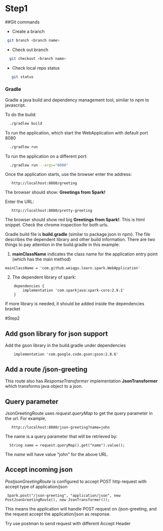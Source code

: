 # Step1
##Git commands
 
 * Create a branch
 ```bash
  git branch <branch name> 
 ```
 
 * Check out branch
 
 ```bash
   git checkout <branch name> 
 ```

 * Check local repo status
 ```bash
    git status
  ```


### Gradle
Gradle a java build and dependency management tool, similar to npm to javascript.

To do the build:

```bash
  ./gradlew build 
```

To run the application, which start the WebApplication with default port 8080
```bash
  ./gradlew run
```

To run the application on a different port:
```bash
  ./gradlew run --args="8000"
```

Once the application starts, use the browser enter the address:

```
   http://localhost:8080/greeting
```

The browser should show: **Greetings from Spark!**

  
Enter the URL:
```
   http://localhost:8080/pretty-greeting
```

The browser should show red big **Greetings from Spark!**. This is html snippet. Check the chrome inspection for both urls.

Gradle build file is **build.gradle** (similar to package.json in npm). The file describes the dependent library and other
build information.  There are two things to pay attention in the build.gradle in this example:
1. **mainClassName** indicates the class name for the application entry point (which has the main method)
 ```
 mainClassName = 'com.github.weiqgu.learn.spark.WebApplication'
```

2. The dependent library of spark:
```
    dependencies {
        implementation 'com.sparkjava:spark-core:2.9.1'
    }
```

  If more library is needed, it should be added inside the dependencies bracket
  
  
  #Step2
  
  ## Add gson library for json support
  
  Add the gson library in the build.gradle under dependencies
  ```
      implementation 'com.google.code.gson:gson:2.8.6'
  ```
  
  ## Add a route /json-greeting
  This route also has *ResponseTransformer* implementation **JsonTransformer** which transforms java object to a json.
  
  ## Query parameter
  JsonGreetingRoute uses *request.queryMap* to get the query parameter in the url. For example, 
  ```
     http://localhost:8080/json-greeting?name=john
  ```
  The name is a query parameter that will be retrieved by:
  ```
    String name = request.queryMap().get("name").value();
  ```
  The *name* will have value "john" for the above URL.
  
  ## Accept incoming json
  *PostjsonGreetingRoute* is configured to accept POST http request with accept type of application/json
  ```
   Spark.post("/json-greeting", "application/json", new PostJsonGreetingRoute(), new JsonTransformer());    
  ```
  This means the application will handle POST request on /json-greeting, and the request accept the application/json as
  response.
  
  Try use postman to send request with different Accept Header
   